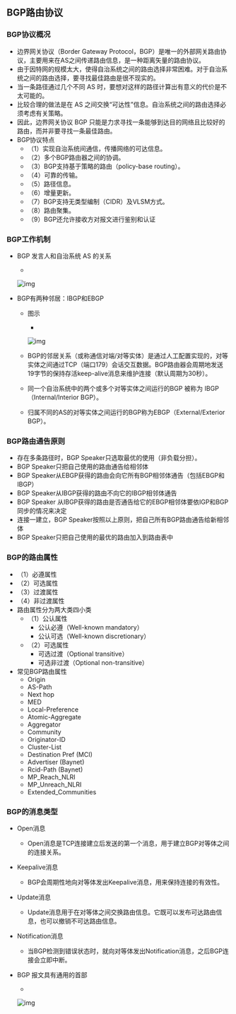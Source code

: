 ## BGP路由协议

### BGP协议概况

- 边界网关协议（Border Gateway Protocol，BGP）是唯一的外部网关路由协议，主要用来在AS之间传递路由信息，是一种距离矢量的路由协议。
- 由于因特网的规模太大，使得自治系统之间的路由选择非常困难。对于自治系统之间的路由选择，要寻找最佳路由是很不现实的。
- 当一条路径通过几个不同 AS 时，要想对这样的路径计算出有意义的代价是不太可能的。
- 比较合理的做法是在 AS 之间交换“可达性”信息。自治系统之间的路由选择必须考虑有关策略。
- 因此，边界网关协议 BGP 只能是力求寻找一条能够到达目的网络且比较好的路由，而并非要寻找一条最佳路由。
- BGP协议特点
  - （1）实现自治系统间通信，传播网络的可达信息。
  - （2）多个BGP路由器之间的协调。
  - （3）BGP支持基于策略的路由（policy-base routing）。
  - （4）可靠的传输。
  - （5）路径信息。
  - （6）增量更新。
  - （7）BGP支持无类型编制（CIDR）及VLSM方式。
  - （8）路由聚集。
  - （9）BGP还允许接收方对报文进行鉴别和认证

### BGP工作机制

- BGP 发言人和自治系统 AS 的关系 

  - 

    ![img](https://cdn.jsdelivr.net/gh/ZanderZhao/img20/file/20200115191412.png)

- BGP有两种邻居：IBGP和EBGP

  - 图示

    - 

      ![img](https://cdn.jsdelivr.net/gh/ZanderZhao/img20/file/20200115191413.png)

  - BGP的邻居关系（或称通信对端/对等实体）是通过人工配置实现的，对等实体之间通过TCP（端口179）会话交互数据。BGP路由器会周期地发送19字节的保持存活keep-alive消息来维护连接（默认周期为30秒）。

  - 同一个自治系统中的两个或多个对等实体之间运行的BGP 被称为 IBGP（Internal/Interior BGP）。

  - 归属不同的AS的对等实体之间运行的BGP称为EBGP（External/Exterior BGP）。

### BGP路由通告原则

- 存在多条路径时，BGP Speaker只选取最优的使用（非负载分担）。
- BGP Speaker只把自己使用的路由通告给相邻体
- BGP Speaker从EBGP获得的路由会向它所有BGP相邻体通告（包括EBGP和IBGP）
- BGP Speaker从IBGP获得的路由不向它的IBGP相邻体通告
- BGP Speaker 从IBGP获得的路由是否通告给它的EBGP相邻体要依IGP和BGP同步的情况来决定
- 连接一建立，BGP Speaker按照以上原则，把自己所有BGP路由通告给新相邻体
- BGP Speaker只把自己使用的最优的路由加入到路由表中

### BGP的路由属性

- （1）必遵属性
- （2）可选属性
- （3）过渡属性
- （4）非过渡属性
- 路由属性分为两大类四小类
  - （1）公认属性
    - 公认必遵（Well-known mandatory）
    - 公认可选（Well-known discretionary）
  - （2）可选属性
    - 可选过渡（Optional transitive）
    - 可选非过渡（Optional non-transitive）
- 常见BGP路由属性
  - Origin
  - AS-Path
  - Next hop
  - MED
  - Local-Preference
  - Atomic-Aggregate
  - Aggregator
  - Community
  - Originator-ID
  - Cluster-List
  - Destination Pref (MCI)
  - Advertiser (Baynet)
  - Rcid-Path (Baynet)
  - MP_Reach_NLRI
  - MP_Unreach_NLRI
  - Extended_Communities

### BGP的消息类型

- Open消息

  - Open消息是TCP连接建立后发送的第一个消息，用于建立BGP对等体之间的连接关系。

- Keepalive消息

  - BGP会周期性地向对等体发出Keepalive消息，用来保持连接的有效性。

- Update消息

  - Update消息用于在对等体之间交换路由信息。它既可以发布可达路由信息，也可以撤销不可达路由信息。

- Notification消息

  - 当BGP检测到错误状态时，就向对等体发出Notification消息，之后BGP连接会立即中断。

- BGP 报文具有通用的首部

  - 

    ![img](https://cdn.jsdelivr.net/gh/ZanderZhao/img20/file/20200115191414.png)
















